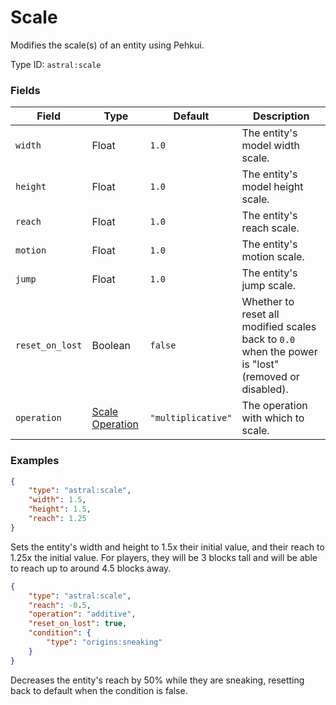 # Scale

Modifies the scale(s) of an entity using Pehkui.

Type ID: `astral:scale`

### Fields

| Field           | Type                                          | Default            | Description                                                                                        |
|-----------------|-----------------------------------------------|--------------------|----------------------------------------------------------------------------------------------------|
| `width`         | Float                                         | `1.0`              | The entity's model width scale.                                                                    |
| `height`        | Float                                         | `1.0`              | The entity's model height scale.                                                                   |
| `reach`         | Float                                         | `1.0`              | The entity's reach scale.                                                                          |
| `motion`        | Float                                         | `1.0`              | The entity's motion scale.                                                                         |
| `jump`          | Float                                         | `1.0`              | The entity's jump scale.                                                                           |
| `reset_on_lost` | Boolean                                       | `false`            | Whether to reset all modified scales back to `0.0` when the power is "lost" (removed or disabled). |
| `operation`     | [Scale Operation](../data/SCALE_OPERATION.md) | `"multiplicative"` | The operation with which to scale.                                                                 |

### Examples

```json
{
    "type": "astral:scale",
    "width": 1.5,
    "height": 1.5,
    "reach": 1.25
}
```

Sets the entity's width and height to 1.5x their initial value, and their reach to 1.25x the initial value. For players,
they will be 3 blocks tall and will be able to reach up to around 4.5 blocks away.

```json
{
    "type": "astral:scale",
    "reach": -0.5,
    "operation": "additive",
    "reset_on_lost": true,
    "condition": {
        "type": "origins:sneaking"
    }
}
```

Decreases the entity's reach by 50% while they are sneaking, resetting back to default when the condition is false.
